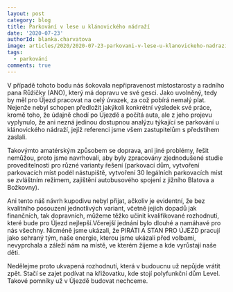 ```yaml
---
layout: post
category: blog
title: Parkování v lese u klánovického nádraží
date: '2020-07-23'
authorId: blanka.charvatova
image: articles/2020/2020-07-23-parkovani-v-lese-u-klanovickeho-nadrazi.jpg
tags:
  - parkování
comments: true
---
```


V případě tohoto bodu nás šokovala nepřipravenost místostarosty a radního pana Růžičky (ANO), který má dopravu ve své gesci. Jako uvolněný, tedy by měl pro Újezd pracovat na celý úvazek, za což pobírá nemalý plat. Nejenže nebyl schopen předložit jakýkoli konkrétní výsledek své práce, kromě toho, že údajně chodí po Újezdě a počítá auta, ale z jeho projevu vyplynulo, že ani nezná jedinou dostupnou analýzu týkající se parkování u klánovického nádraží, jejíž referenci jsme všem zastupitelům s předstihem zaslali.

Takovýmto amatérským způsobem se doprava, ani jiné problémy, řešit nemůžou, proto jsme navrhovali, aby byly zpracovány zjednodušené studie proveditelnosti pro různé varianty řešení (parkovací dům, vytvoření parkovacích míst podél nástupiště, vytvoření 30 legálních parkovacích míst se zvláštním režimem, zajištění autobusového spojení z jižního Blatova a Božkovny).

Ani tento náš návrh kupodivu nebyl přijat, ačkoliv je evidentní, že bez kvalitního posouzení jednotlivých variant, včetně jejich dopadů jak finančních, tak dopravních, můžeme těžko učinit kvalifikované rozhodnutí, které bude pro Újezd nejlepší.Včerejší jednání bylo dlouhé a namáhavé pro nás všechny. Nicméně jsme ukázali, že PIRÁTI A STAN PRO ÚJEZD pracují jako sehraný tým, naše energie, kterou jsme ukázali před volbami, nevyprchala a záleží nám na místě, ve kterém žijeme a kde vyrůstají naše děti.

Nedělejme proto ukvapená rozhodnutí, která v budoucnu už nepůjde vrátit zpět. Stačí se zajet podívat na křižovatku, kde stojí polyfunkční dům Level. Takové pomníky už v Újezdě budovat nechceme.
